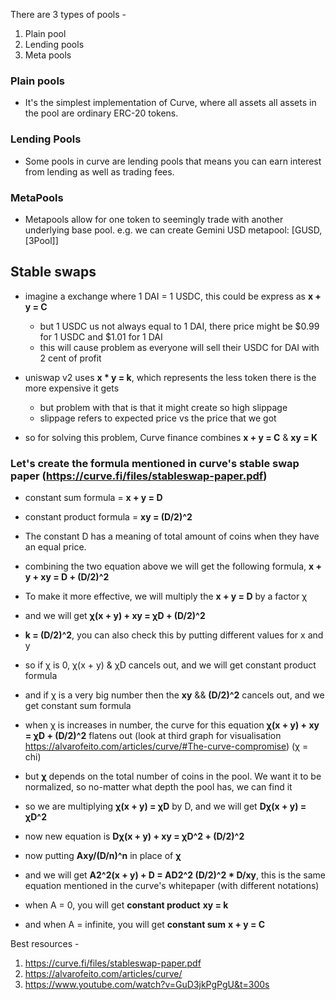 There are 3 types of pools -

1. Plain pool
2. Lending pools
3. Meta pools

### Plain pools

- It's the simplest implementation of Curve, where all assets all assets in the pool are ordinary ERC-20 tokens.

### Lending Pools

- Some pools in curve are lending pools that means you can earn interest from lending as well as trading fees.

### MetaPools

- Metapools allow for one token to seemingly trade with another underlying base pool. e.g. we can create Gemini USD metapool: [GUSD, [3Pool]]

## Stable swaps

- imagine a exchange where 1 DAI = 1 USDC, this could be express as **x + y = C**
    - but 1 USDC us not always equal to 1 DAI, there price might be $0.99 for 1 USDC and $1.01 for 1 DAI
    - this will cause problem as everyone will sell their USDC for DAI with 2 cent of profit

- uniswap v2 uses **x * y = k**, which represents the less token there is the more expensive it gets
    - but problem with that is that it might create so high slippage
    - slippage refers to expected price vs the price that we got

- so for solving this problem, Curve finance combines **x + y = C** & **xy = K** 

### Let's create the formula mentioned in curve's stable swap paper (https://curve.fi/files/stableswap-paper.pdf)

- constant sum formula = **x + y = D**

- constant product formula = **xy = (D/2)^2**

- The constant D has a meaning of total amount of coins when they have an equal price.

- combining the two equation above we will get the following formula, **x + y + xy = D + (D/2)^2**

- To make it more effective, we will multiply the **x + y = D** by a factor χ

- and we will get **χ(x + y) + xy = χD + (D/2)^2**

- **k = (D/2)^2**, you can also check this by putting different values for x and y

- so if χ is 0, χ(x + y) & χD cancels out, and we will get constant product formula

- and if χ is a very big number then the **xy** && **(D/2)^2** cancels out, and we get constant sum formula

- when χ is increases in number, the curve for this equation **χ(x + y) + xy = χD + (D/2)^2** flatens out (look at third graph for visualisation https://alvarofeito.com/articles/curve/#The-curve-compromise) (χ = chi)

- but **χ** depends on the total number of coins in the pool. We want it to be normalized, so no-matter what depth the pool has, we can find it

- so we are multiplying **χ(x + y) = χD** by D, and we will get **Dχ(x + y) = χD^2**

- now new equation is **Dχ(x + y) + xy = χD^2 + (D/2)^2**

- now putting **Axy/(D/n)^n** in place of **χ**

- and we will get **A2^2(x + y) + D = AD2^2 (D/2)^2 * D/xy**, this is the same equation mentioned in the curve's whitepaper (with different notations)

- when A = 0, you will get **constant product** **xy = k**

- and when A = infinite, you will get **constant sum** **x + y = C**


Best resources -
1. https://curve.fi/files/stableswap-paper.pdf
2. https://alvarofeito.com/articles/curve/
3. https://www.youtube.com/watch?v=GuD3jkPgPgU&t=300s
